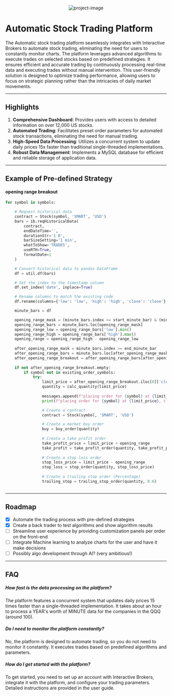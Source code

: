 <p align="center"><img src="https://socialify.git.ci/samm-o/Automatic-Trading-Platform/image?description=1&amp;descriptionEditable=An%20algorithm%20based%20automatic%20stock%20trading%20platform%20connected%20to%20Interactive%20Brokers.&amp;font=Inter&amp;language=1&amp;name=1&amp;owner=1&amp;pattern=Circuit%20Board&amp;theme=Auto" alt="project-image"></p>

# Automatic Stock Trading Platform

The Automatic stock trading platform seamlessly integrates with Interactive Brokers to automate stock trading, eliminating the need for users to constantly monitor charts. The platform leverages advanced algorithms to execute trades on selected stocks based on predefined strategies. It ensures efficient and accurate trading by continuously processing real-time data and executing trades without manual intervention. This user-friendly solution is designed to optimize trading performance, allowing users to focus on strategic planning rather than the intricacies of daily market movements.

---
## Highlights
1. **Comprehensive Dashboard**: Provides users with access to detailed information on over 12,000 US stocks.
2. **Automated Trading**: Facilitates preset order parameters for automated stock transactions, eliminating the need for manual trading.
3. **High-Speed Data Processing**: Utilizes a concurrent system to update daily prices 15x faster than traditional single-threaded implementations.
4. **Robust Data Management**: Implements a MySQL database for efficient and reliable storage of application data.

---
## Example of Pre-defined Strategy

<h4>opening range breakout</h4>

```python
for symbol in symbols:

    # Request historical data
    contract = Stock(symbol, 'SMART', 'USD')
    bars = ib.reqHistoricalData(
        contract,
        endDateTime='',
        durationStr='1 D',
        barSizeSetting='1 min',
        whatToShow='TRADES',
        useRTH=True,
        formatDate=1
    )

    # Convert historical data to pandas DataFrame
    df = util.df(bars)

    # Set the index to the timestamp column
    df.set_index('date', inplace=True)

    # Rename columns to match the existing code
    df.rename(columns={'low': 'low', 'high': 'high', 'close': 'close'}, inplace=True)

    minute_bars = df

    opening_range_mask = (minute_bars.index >= start_minute_bar) & (minute_bars.index < end_minute_bar)
    opening_range_bars = minute_bars.loc[opening_range_mask]
    opening_range_low = opening_range_bars['low'].min()
    opening_range_high = opening_range_bars['high'].max()
    opening_range = opening_range_high - opening_range_low
    
    after_opening_range_mask = minute_bars.index >= end_minute_bar
    after_opening_range_bars = minute_bars.loc[after_opening_range_mask]
    after_opening_range_breakout = after_opening_range_bars[after_opening_range_bars['close'] > opening_range_high]
        
    if not after_opening_range_breakout.empty:
        if symbol not in existing_order_symbols:
            try:
                limit_price = after_opening_range_breakout.iloc[0]['close']
                quantity = calc_quantity(limit_price)
                
                messages.append(f"placing order for {symbol} at {limit_price}, closed above {opening_range_high}\n\n{after_opening_range_breakout.iloc[0]}\n\n")    
                print(f"placing order for {symbol} at {limit_price}, closed above {opening_range_high} at {after_opening_range_breakout.iloc[0]}")

                # Create a contract
                contract = Stock(symbol, 'SMART', 'USD')

                # Create a market buy order
                buy = buy_order(quantity)
                
                # Create a take profit order
                take_profit_price = limit_price + opening_range
                take_profit = take_profit_order(quantity, take_profit_price)
                
                # Create a stop loss order
                stop_loss_price = limit_price - opening_range
                stop_loss = stop_order(quantity, stop_loss_price)
                
                # Create a trailing stop order (Percentage)
                trailing_stop = trailing_stop_order(quantity, 0.6)
                
```
---
## Roadmap
- [x] Automate the trading process with pre-defined strategies
- [x] Create a back trader to test algorithms and show algorithm results
- [ ] Streamline user experience by providing customization panels per order on the front-end
- [ ] Integrate Machine learning to analyze charts for the user and have it make decisions
- [ ] Possibly algo development through AI? (very ambitious!)
 
----
## FAQ

##### How fast is the data processing on the platform?
The platform features a concurrent system that updates daily prices 15 times faster than a single-threaded implementation. It takes about an hour to process a YEAR's worth of MINUTE data for the companies in the QQQ (around 100).

##### Do I need to monitor the platform constantly?

No, the platform is designed to automate trading, so you do not need to monitor it constantly. It executes trades based on predefined algorithms and parameters.

##### How do I get started with the platform?

To get started, you need to set up an account with Interactive Brokers, integrate it with the platform, and configure your trading parameters. Detailed instructions are provided in the user guide.
